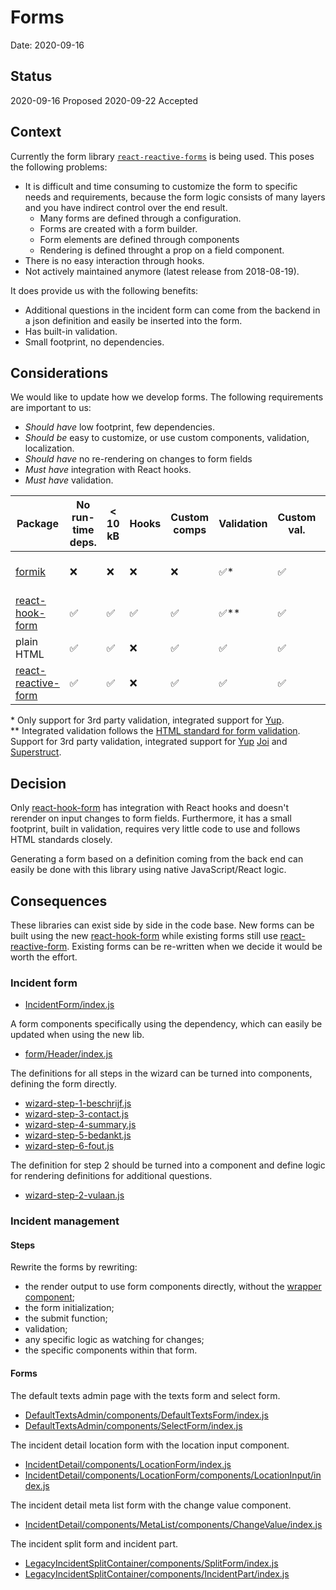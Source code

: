 # Forms

Date: 2020-09-16

## Status

2020-09-16 Proposed
2020-09-22 Accepted

## Context

Currently the form library [`react-reactive-forms`](https://github.com/bietkul/react-reactive-form) is being used. This poses the following problems:

- It is difficult and time consuming to customize the form to specific needs and requirements, because the form logic consists of many layers and you have indirect control over the end result.
  - Many forms are defined through a configuration.
  - Forms are created with a form builder.
  - Form elements are defined through components
  - Rendering is defined throught a prop on a field component.
- There is no easy interaction through hooks.
- Not actively maintained anymore (latest release from 2018-08-19).

It does provide us with the following benefits:

- Additional questions in the incident form can come from the backend in a json definition and easily be inserted into the form.
- Has built-in validation.
- Small footprint, no dependencies.

## Considerations

We would like to update how we develop forms. The following requirements are
important to us:

- _Should have_ low footprint, few dependencies.
- _Should be_ easy to customize, or use custom components, validation, localization.
- _Should have_ no re-rendering on changes to form fields
- _Must have_ integration with React hooks.
- _Must have_ validation.

| Package                                                               | No run-time deps. | < 10 kB | Hooks | Custom comps | Validation | Custom val. | i18n | No re-render | Stargazers | Updated       |
| --------------------------------------------------------------------- | ----------------- | ------- | ----- | ------------ | ---------- | ----------- | ---- | ------------ | ---------- | ------------- |
| [formik](https://github.com/jaredpalmer/formik)                       | ❌                | ❌      | ❌    | ❌           | ✅\*       | ✅          | ✅   | ❌           | 24.5k      | 2 months ago  |
| [react-hook-form](https://github.com/react-hook-form/react-hook-form) | ✅                | ✅      | ✅    | ✅           | ✅\*\*     | ✅          | ✅   | ✅           | 14.1k      | recently      |
| plain HTML                                                            | ✅                | ✅      | ❌    | ✅           | ✅         | ✅          | ✅   | ✅           | –          | –             |
| [react-reactive-form](https://github.com/bietkul/react-reactive-form) | ✅                | ✅      | ❌    | ✅           | ✅         | ✅          | ❌   | ❌           | 250        | 25 months ago |

\* Only support for 3rd party validation, integrated support for [Yup](https://github.com/jquense/yup).\
\*\* Integrated validation follows the [HTML standard for form validation](https://developer.mozilla.org/en-US/docs/Learn/HTML/Forms/Form_validation). Support for 3rd party validation, integrated support for [Yup](https://github.com/jquense/yup) [Joi](https://github.com/hapijs/joi) and [Superstruct](https://github.com/ianstormtaylor/superstruct).

## Decision

Only [react-hook-form](https://github.com/react-hook-form/react-hook-form) has integration with React hooks and doesn't rerender on input changes to form fields. Furthermore, it has a small footprint, built in validation, requires very little code to use and follows HTML standards closely.

Generating a form based on a definition coming from the back end can easily be done with this library using native JavaScript/React logic.

## Consequences

These libraries can exist side by side in the code base. New forms can be built using the new [react-hook-form](https://github.com/react-hook-form/react-hook-form) while existing forms still use [react-reactive-form](https://github.com/bietkul/react-reactive-form). Existing forms can be re-written when we decide it would be worth the effort.

### Incident form

- [IncidentForm/index.js](../../src/signals/incident/components/IncidentForm/index.js)

A form components specifically using the dependency, which can easily be updated when using the new lib.

- [form/Header/index.js](../../src/signals/incident/components/form/Header/index.js)

The definitions for all steps in the wizard can be turned into components, defining the form directly.

- [wizard-step-1-beschrijf.js](../../src/signals/incident/definitions/wizard-step-1-beschrijf.js)
- [wizard-step-3-contact.js](../../src/signals/incident/definitions/wizard-step-3-contact.js)
- [wizard-step-4-summary.js](../../src/signals/incident/definitions/wizard-step-5-summary.js)
- [wizard-step-5-bedankt.js](../../src/signals/incident/definitions/wizard-step-6-bedankt.js)
- [wizard-step-6-fout.js](../../src/signals/incident/definitions/wizard-step-6-fout.js)

The definition for step 2 should be turned into a component and define logic for rendering definitions for additional questions.

- [wizard-step-2-vulaan.js](../../src/signals/incident/definitions/wizard-step-2-vulaan.js)

### Incident management

#### Steps

Rewrite the forms by rewriting:

- the render output to use form components directly, without the [wrapper component](../../src/signals/incident-management/components/FieldControlWrapper/index.js);
- the form initialization;
- the submit function;
- validation;
- any specific logic as watching for changes;
- the specific components within that form.

#### Forms

The default texts admin page with the texts form and select form.

- [DefaultTextsAdmin/components/DefaultTextsForm/index.js](../../src/signals/incident-management/containers/DefaultTextsAdmin/components/DefaultTextsForm/index.js)
- [DefaultTextsAdmin/components/SelectForm/index.js](../../src/signals/incident-management/containers/DefaultTextsAdmin/components/SelectForm/index.js)

The incident detail location form with the location input component.

- [IncidentDetail/components/LocationForm/index.js](../../src/signals/incident-management/containers/IncidentDetail/components/LocationForm/index.js)
- [IncidentDetail/components/LocationForm/components/LocationInput/index.js](../../src/signals/incident-management/containers/IncidentDetail/components/LocationForm/components/LocationInput/index.js)

The incident detail meta list form with the change value component.

- [IncidentDetail/components/MetaList/components/ChangeValue/index.js](../../src/signals/incident-management/containers/IncidentDetail/components/MetaList/components/ChangeValue/index.js)

The incident split form and incident part.

- [LegacyIncidentSplitContainer/components/SplitForm/index.js](../../src/signals/incident-management/containers/LegacyIncidentSplitContainer/components/SplitForm/index.js)
- [LegacyIncidentSplitContainer/components/IncidentPart/index.js](../../src/signals/incident-management/containers/LegacyIncidentSplitContainer/components/IncidentPart/index.js)
